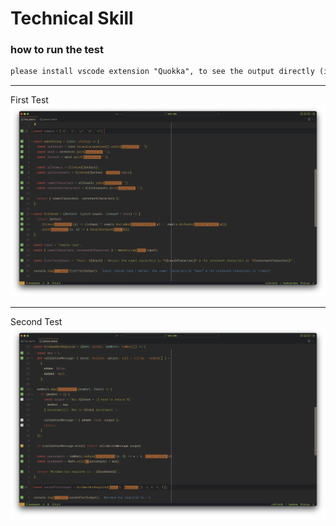 # Technical Skill

### how to run the test

```txt
please install vscode extension "Quokka", to see the output directly (inline with console.log).
```

---

First Test
![first test](/ss_first.jpg)

---

Second Test
![second test](/ss_second.jpg)
